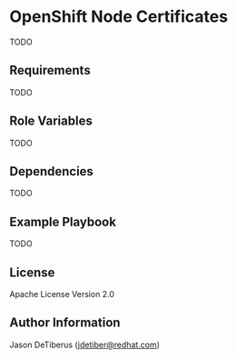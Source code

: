 OpenShift Node Certificates
=============================================

TODO

Requirements
------------

TODO

Role Variables
--------------

TODO

Dependencies
------------

TODO

Example Playbook
----------------

TODO

License
-------

Apache License Version 2.0

Author Information
------------------

Jason DeTiberus (jdetiber@redhat.com)
